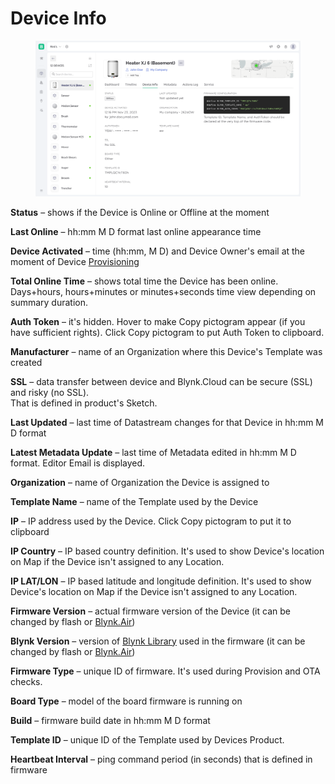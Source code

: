 # Device Info

<figure><img src="../../../.gitbook/assets/21-devices-device info 1.png" alt=""><figcaption></figcaption></figure>

**Status** – shows if the Device is Online or Offline at the moment

**Last Online** – hh:mm M D format last online appearance time

**Device Activated** – time (hh:mm, M D) and Device Owner's email at the moment of Device [Provisioning](../../../getting-started/activating-devices/blynk-edgent-wifi-provisioning.md#activating-the-device-using-blynk-app)

**Total Online Time** – shows total time the Device has been online.\
Days+hours, hours+minutes or minutes+seconds time view depending on summary duration.

**Auth Token** – it's hidden. Hover to make Copy pictogram appear (if you have sufficient rights). Click Copy pictogram to put Auth Token to clipboard.

**Manufacturer** – name of an Organization where this Device's Template was created

**SSL** – data transfer between device and Blynk.Cloud can be secure (SSL) and risky (no SSL).\
That is defined in product's Sketch.

**Last Updated** – last time of Datastream changes for that Device in hh:mm M D format

**Latest Metadata Update** – last time of Metadata edited in hh:mm M D format. Editor Email is displayed.

**Organization** – name of Organization the Device is assigned to

**Template Name** – name of the Template used by the Device

**IP** – IP address used by the Device. Click Copy pictogram to put it to clipboard

**IP Country** – IP based country definition. It's used to show Device's location on Map if the Device isn't assigned to any Location.

**IP LAT/LON** – IP based latitude and longitude definition. It's used to show Device's location on Map if the Device isn't assigned to any Location.

**Firmware Version** – actual firmware version of the Device (it can be changed by flash or [Blynk.Air](../../blynk.air/))

**Blynk Version** – version of [Blynk Library](../../../downloads/blynk-library.md) used in the firmware (it can be changed by flash or [Blynk.Air](../../blynk.air/))

**Firmware Type** – unique ID of firmware. It's used during Provision and OTA checks.

**Board Type** – model of the board firmware is running on

**Build** – firmware build date in hh:mm M D format

**Template ID** – unique ID of the Template used by Devices Product.

**Heartbeat Interval** – ping command period (in seconds) that is defined in firmware
